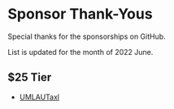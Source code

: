 # Sponsor Thank-Yous

Special thanks for the sponsorships on GitHub.

List is updated for the month of 2022 June.

## $25 Tier

* [UMLAUTaxl](https://github.com/UMLAUTaxl)
